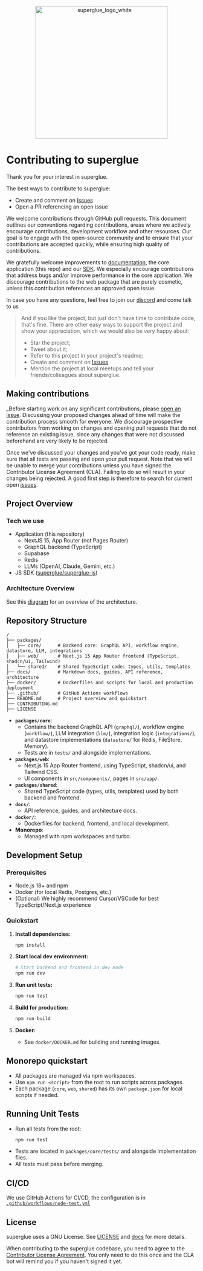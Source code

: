 <p align="center">
  <img src="https://github.com/user-attachments/assets/be0e65d4-dcd8-4133-9841-b08799e087e7" width="350" alt="superglue_logo_white">
</p>

# Contributing to superglue

Thank you for your interest in superglue.

The best ways to contribute to superglue:

- Create and comment on [Issues](https://github.com/superglue-ai/superglue/issues)
- Open a PR referencing an open issue

We welcome contributions through GitHub pull requests. This document outlines our conventions regarding contributions, areas where we actively encourage contributions, development workflow and other resources. Our goal is to engage with the open-source community and to ensure that your contributions are accepted quickly, while ensuring high quality of contributions.

We gratefully welcome improvements to [documentation](https://docs.superglue.cloud/introduction), the core application (this repo) and our [SDK](https://github.com/superglue-ai/superglue-js). We especially encourage contributions that address bugs and/or improve performance in the core application. We discourage contributions to the web package that are purely cosmetic, unless this contribution references an approved open issue.

In case you have any questions, feel free to join our [discord]((https://discord.gg/vUKnuhHtfW)) and come talk to us

> And if you like the project, but just don't have time to contribute code, that's fine. There are other easy ways to support the project and show your appreciation, which we would also be very happy about:
>
> - Star the project;
> - Tweet about it;
> - Refer to this project in your project's readme;
> - Create and comment on [Issues](https://github.com/superglue-ai/superglue/issues)
> - Mention the project at local meetups and tell your friends/colleagues about superglue.

## Making contributions

_Before starting work on any significant contributions, please [open an issue]((https://github.com/superglue-ai/superglue/issues)). Discussing your proposed changes ahead of time will make the contribution process smooth for everyone. We discourage prospective contributors from working on changes and opening pull requests that do not reference an existing issue, since any changes that were not discussed beforehand are very likely to be rejected.

Once we've discussed your changes and you've got your code ready, make sure that all tests are passing and open your pull request. Note that we will be unable to merge your contributions unless you have signed the Contributor License Agreement (CLA). Failing to do so will result in your changes being rejected. A good first step is therefore to search for current open [issues](https://github.com/superglue-ai/superglue/issues). 

## Project Overview

### Tech we use

- Application (this repository)
  - NextJS 15, App Router (not Pages Router)
  - GraphQL backend (TypeScript)
  - Supabase
  - Redis
  - LLMs (OpenAI, Claude, Gemini, etc.)
- JS SDK ([superglue/superglue-js](https://github.com/superglue-ai/superglue-js))

### Architecture Overview

See this [diagram](https://docs.superglue.cloud/guides/architecture) for an overview of the architecture.

## Repository Structure

```
/
├── packages/
│   ├── core/      # Backend core: GraphQL API, workflow engine, datastore, LLM, integrations
│   ├── web/       # Next.js 15 App Router frontend (TypeScript, shadcn/ui, Tailwind)
│   └── shared/    # Shared TypeScript code: types, utils, templates
├── docs/          # Markdown docs, guides, API reference, architecture
├── docker/        # Dockerfiles and scripts for local and production deployment
├── .github/       # GitHub Actions workflows
├── README.md      # Project overview and quickstart
├── CONTRIBUTING.md
├── LICENSE
```

- **`packages/core`**:  
  - Contains the backend GraphQL API (`graphql/`), workflow engine (`workflow/`), LLM integration (`llm/`), integration logic (`integrations/`), and datastore implementations (`datastore/` for Redis, FileStore, Memory).
  - Tests are in `tests/` and alongside implementations.
- **`packages/web`**:  
  - Next.js 15 App Router frontend, using TypeScript, shadcn/ui, and Tailwind CSS.
  - UI components in `src/components/`, pages in `src/app/`.
- **`packages/shared`**:  
  - Shared TypeScript code (types, utils, templates) used by both backend and frontend.
- **`docs/`**:  
  - API reference, guides, and architecture docs.
- **`docker/`**:  
  - Dockerfiles for backend, frontend, and local development.
- **Monorepo**:  
  - Managed with npm workspaces and turbo.

## Development Setup

### Prerequisites

- Node.js 18+ and npm
- Docker (for local Redis, Postgres, etc.)
- (Optional) We highly recommend Cursor/VSCode for best TypeScript/Next.js experience

### Quickstart

1. **Install dependencies:**
   ```sh
   npm install
   ```

2. **Start local dev environment:**
   ```sh
   # Start backend and frontend in dev mode
   npm run dev
   ```

3. **Run unit tests:**
   ```sh
   npm run test
   ```

4. **Build for production:**
   ```sh
   npm run build
   ```

5. **Docker:**
   - See `docker/DOCKER.md` for building and running images.

## Monorepo quickstart

- All packages are managed via npm workspaces.
- Use `npm run <script>` from the root to run scripts across packages.
- Each package (`core`, `web`, `shared`) has its own `package.json` for local scripts if needed.

## Running Unit Tests

- Run all tests from the root:
  ```sh
  npm run test
  ```
- Tests are located in `packages/core/tests/` and alongside implementation files.
- All tests must pass before merging.

## CI/CD

We use GitHub Actions for CI/CD, the configuration is in [`.github/workflows/node-test.yml`](https://github.com/superglue-ai/superglue/blob/main/.github/workflows/node-test.yml)

## License

superglue uses a GNU License. See [LICENSE](https://github.com/superglue-ai/superglue/blob/main/LICENSE) and [docs](https://docs.superglue.cloud/introduction) for more details.

When contributing to the superglue codebase, you need to agree to the [Contributor License Agreement](https://cla-assistant.io/superglue-ai/superglue). You only need to do this once and the CLA bot will remind you if you haven't signed it yet.